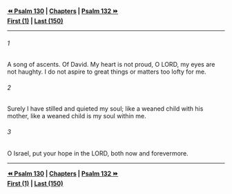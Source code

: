   
**[⏪ Psalm 130](./Psalm%20130.md) | [Chapters](./_index.md) | [Psalm 132 ⏩](./Psalm%20132.md)**  
**[First (1)](./Psalm%201.md) | [Last (150)](./Psalm%20150.md)**  
  
---  
  
###### 1  
A song of ascents. Of David. My heart is not proud, O LORD, my eyes are not haughty. I do not aspire to great things or matters too lofty for me.  
  
###### 2  
Surely I have stilled and quieted my soul; like a weaned child with his mother, like a weaned child is my soul within me.  
  
###### 3  
O Israel, put your hope in the LORD, both now and forevermore.  
  
  
---  
  
**[⏪ Psalm 130](./Psalm%20130.md) | [Chapters](./_index.md) | [Psalm 132 ⏩](./Psalm%20132.md)**  
**[First (1)](./Psalm%201.md) | [Last (150)](./Psalm%20150.md)**  
  
